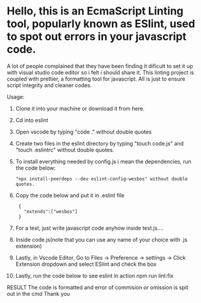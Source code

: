 #  Hello, this is an EcmaScript Linting tool, popularly known as ESlint, used to spot out errors in your javascript code. 
  A lot of people complained that they have been finding it dificult to set it up with visual studio code editor so i felt i should share it.
 This linting project is coupled with prettier, a formatting tool for javascript. All is just to ensure script integrity 
and cleaner codes.

Usage:
1. Clone it into your machine or download it from here.
2. Cd into eslint
3. Open vscode by typing "code ." without double quotes
4. Create two files in the eslint directory by typing "touch code.js" and "touch .eslintrc" without double quotes.
5. To install everything needed by config.js i mean the dependencies, run the code below:

       "npx install-peerdeps --dev eslint-config-wesbos" without double quotes.
       
6. Copy the code below and put it in .eslint file

        {
          "extends":["wesbos"]
        }

7. For a test, just write javascript code anyhow inside test.js.... 
8. Inside code.js(note that you can use any name of your choice with .js extension)
9. Lastly, in Vscode Editor, Go to Files -> Preference -> settings -> Click Extension dropdown and select ESlint and check the box
9. Lastly, run the code below to see eslint in action
           npm run lint:fix
           
 RESULT 
 The code is formatted and error of commision or omission is spit out in the cmd
  Thank you


